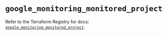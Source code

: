 # `google_monitoring_monitored_project`

Refer to the Terraform Registry for docs: [`google_monitoring_monitored_project`](https://registry.terraform.io/providers/hashicorp/google-beta/6.35.0/docs/resources/google_monitoring_monitored_project).
